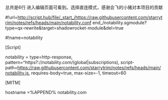 总共是6行 进入编辑页面可看到。选择直连模式，感谢会飞的小猪对本项目的贡献

#!url=http://script.hub/file/_start_/https://raw.githubusercontent.com/starrytrim/notes/refs/heads/main/notability.conf end_/notability.sgmodule?type=qx-rewrite&target=shadowrocket-module&del=true

#!name=notability

[Script]

notability = type=http-response, pattern=^https?:\/\/notability\.com\/(global|subscriptions), script-path=https://raw.githubusercontent.com/starrytrim/notes/refs/heads/main/notability.js, requires-body=true, max-size=-1, timeout=60

[MITM]

hostname =%APPEND% notability.com
